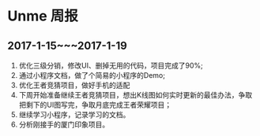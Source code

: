 # Unme 周报
## 2017-1-15~~~2017-1-19

1. 优化三级分销，修改UI、删掉无用的代码，项目完成了90%;
2. 通过小程序文档，做了个简易的小程序的Demo;
3. 优化王者竞猜项目，做好手机的适配
4. 下周开始准备继续王者竞猜项目，想出K线图如何实时更新的最佳办法，争取把剩下的UI图写完，争取月底完成王者荣耀项目；
5. 继续学习小程序，记录学习的文档。
6. 分析刚接手的厦门印象项目。